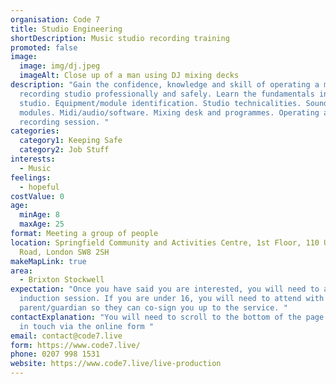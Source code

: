 ```yaml
---
organisation: Code 7
title: Studio Engineering
shortDescription: Music studio recording training
promoted: false
image:
  image: img/dj.jpeg
  imageAlt: Close up of a man using DJ mixing decks
description: "Gain the confidence, knowledge and skill of operating a music
  recording studio professionally and safely. Learn the fundamentals in a music
  studio. Equipment/module identification. Studio technicalities. Sounds and
  modules. Midi/audio/software. Mixing desk and programmes. Operating a
  recording session. "
categories:
  category1: Keeping Safe
  category2: Job Stuff
interests:
  - Music
feelings:
  - hopeful
costValue: 0
age:
  minAge: 8
  maxAge: 25
format: Meeting a group of people
location: Springfield Community and Activities Centre, 1st Floor, 110 Union
  Road, London SW8 2SH
makeMapLink: true
area:
  - Brixton Stockwell
expectation: "Once you have said you are interested, you will need to attend an
  induction session. If you are under 16, you will need to attend with a
  parent/guardian so they can co-sign you up to the service. "
contactExplanation: "You will need to scroll to the bottom of the page and get
  in touch via the online form "
email: contact@code7.live
form: https://www.code7.live/
phone: 0207 998 1531
website: https://www.code7.live/live-production
---
```

